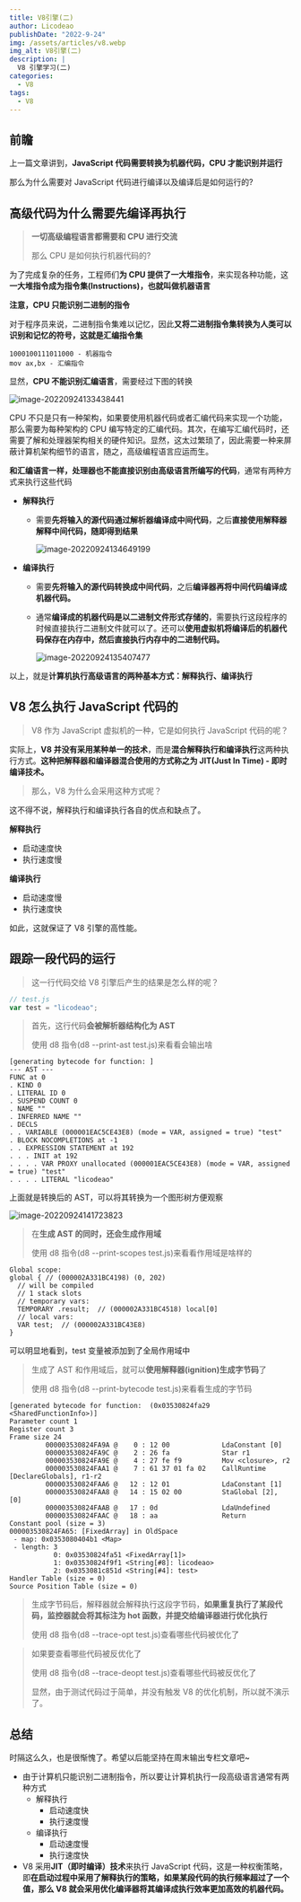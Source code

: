 ```yaml
---
title: V8引擎(二)
author: Licodeao
publishDate: "2022-9-24"
img: /assets/articles/v8.webp
img_alt: V8引擎(二)
description: |
  V8 引擎学习(二)
categories:
  - V8
tags:
  - V8
---
```


## 前瞻

上一篇文章讲到，**JavaScript 代码需要转换为机器代码，CPU 才能识别并运行**

那么为什么需要对 JavaScript 代码进行编译以及编译后是如何运行的?

## 高级代码为什么需要先编译再执行

> **一切高级编程语言都需要和 CPU 进行交流**
>
> 那么 CPU 是如何执行机器代码的?

为了完成复杂的任务，工程师们**为 CPU 提供了一大堆指令**，来实现各种功能，这**一大堆指令成为指令集(Instructions)，也就叫做机器语言**

**注意，CPU 只能识别二进制的指令**

对于程序员来说，二进制指令集难以记忆，因此**又将二进制指令集转换为人类可以识别和记忆的符号，这就是汇编指令集**

```
1000100111011000 - 机器指令
mov ax,bx - 汇编指令
```

显然，**CPU 不能识别汇编语言**，需要经过下图的转换

![image-20220924133438441](https://typora-licodeao.oss-cn-guangzhou.aliyuncs.com/typoraImg/image-20220924133438441.png)

CPU 不只是只有一种架构，如果要使用机器代码或者汇编代码来实现一个功能，那么需要为每种架构的 CPU 编写特定的汇编代码。其次，在编写汇编代码时，还需要了解和处理器架构相关的硬件知识。显然，这太过繁琐了，因此需要一种来屏蔽计算机架构细节的语言，随之，高级编程语言应运而生。

**和汇编语言一样，处理器也不能直接识别由高级语言所编写的代码**，通常有两种方式来执行这些代码

- **解释执行**

  - 需要**先将输入的源代码通过解析器编译成中间代码**，之后**直接使用解释器解释中间代码，随即得到结果**

    ![image-20220924134649199](https://typora-licodeao.oss-cn-guangzhou.aliyuncs.com/typoraImg/image-20220924134649199.png)

- **编译执行**

  - 需要**先将输入的源代码转换成中间代码**，之后**编译器再将中间代码编译成机器代码。**

  - 通常**编译成的机器代码是以二进制文件形式存储的**，需要执行这段程序的时候直接执行二进制文件就可以了。还可以**使用虚拟机将编译后的机器代码保存在内存中，然后直接执行内存中的二进制代码。**

    ![image-20220924135407477](https://typora-licodeao.oss-cn-guangzhou.aliyuncs.com/typoraImg/image-20220924135407477.png)

以上，就是**计算机执行高级语言的两种基本方式：解释执行、编译执行**

## V8 怎么执行 JavaScript 代码的

> V8 作为 JavaScript 虚拟机的一种，它是如何执行 JavaScript 代码的呢？

实际上，**V8 并没有采用某种单一的技术**，而是**混合解释执行和编译执行**这两种执行方式。**这种把解释器和编译器混合使用的方式称之为 JIT(Just In Time) - 即时编译技术。**

> 那么，V8 为什么会采用这种方式呢？

这不得不说，解释执行和编译执行各自的优点和缺点了。

**解释执行**

- 启动速度快
- 执行速度慢

**编译执行**

- 启动速度慢
- 执行速度快

如此，这就保证了 V8 引擎的高性能。

## 跟踪一段代码的运行

> 这一行代码交给 V8 引擎后产生的结果是怎么样的呢？

```javascript
// test.js
var test = "licodeao";
```

> 首先，这行代码**会被解析器结构化为 AST**
>
> 使用 d8 指令(d8 --print-ast test.js)来看看会输出啥

```
[generating bytecode for function: ]
--- AST ---
FUNC at 0
. KIND 0
. LITERAL ID 0
. SUSPEND COUNT 0
. NAME ""
. INFERRED NAME ""
. DECLS
. . VARIABLE (000001EAC5CE43E8) (mode = VAR, assigned = true) "test"
. BLOCK NOCOMPLETIONS at -1
. . EXPRESSION STATEMENT at 192
. . . INIT at 192
. . . . VAR PROXY unallocated (000001EAC5CE43E8) (mode = VAR, assigned = true) "test"
. . . . LITERAL "licodeao"
```

上面就是转换后的 AST，可以将其转换为一个图形树方便观察

![image-20220924141723823](https://typora-licodeao.oss-cn-guangzhou.aliyuncs.com/typoraImg/image-20220924141723862.png)

> 在**生成 AST 的同时，还会生成作用域**
>
> 使用 d8 指令(d8 --print-scopes test.js)来看看作用域是啥样的

```
Global scope:
global { // (000002A331BC4198) (0, 202)
  // will be compiled
  // 1 stack slots
  // temporary vars:
  TEMPORARY .result;  // (000002A331BC4518) local[0]
  // local vars:
  VAR test;  // (000002A331BC43E8)
}
```

可以明显地看到，test 变量被添加到了全局作用域中

> 生成了 AST 和作用域后，就可以**使用解释器(ignition)生成字节码**了
>
> 使用 d8 指令(d8 --print-bytecode test.js)来看看生成的字节码

```
[generated bytecode for function:  (0x03530824fa29 <SharedFunctionInfo>)]
Parameter count 1
Register count 3
Frame size 24
         000003530824FA9A @    0 : 12 00             LdaConstant [0]
         000003530824FA9C @    2 : 26 fa             Star r1
         000003530824FA9E @    4 : 27 fe f9          Mov <closure>, r2
         000003530824FAA1 @    7 : 61 37 01 fa 02    CallRuntime [DeclareGlobals], r1-r2
         000003530824FAA6 @   12 : 12 01             LdaConstant [1]
         000003530824FAA8 @   14 : 15 02 00          StaGlobal [2], [0]
         000003530824FAAB @   17 : 0d                LdaUndefined
         000003530824FAAC @   18 : aa                Return
Constant pool (size = 3)
000003530824FA65: [FixedArray] in OldSpace
 - map: 0x0353080404b1 <Map>
 - length: 3
           0: 0x03530824fa51 <FixedArray[1]>
           1: 0x03530824f9f1 <String[#8]: licodeao>
           2: 0x0353081c851d <String[#4]: test>
Handler Table (size = 0)
Source Position Table (size = 0)
```

> 生成字节码后，解释器就会解释执行这段字节码，**如果重复执行了某段代码，监控器就会将其标注为 hot 函数，并提交给编译器进行优化执行**
>
> 使用 d8 指令(d8 --trace-opt test.js)查看哪些代码被优化了

> 如果要查看哪些代码被反优化了
>
> 使用 d8 指令(d8 --trace-deopt test.js)查看哪些代码被反优化了
>
> 显然，由于测试代码过于简单，并没有触发 V8 的优化机制，所以就不演示了。

## 总结

时隔这么久，也是很惭愧了。希望以后能坚持在周末输出专栏文章吧~

- 由于计算机只能识别二进制指令，所以要让计算机执行一段高级语言通常有两种方式
  - 解释执行
    - 启动速度快
    - 执行速度慢
  - 编译执行
    - 启动速度慢
    - 执行速度快
- V8 采用**JIT（即时编译）技术**来执行 JavaScript 代码，这是一种权衡策略，即**在启动过程中采用了解释执行的策略，如果某段代码的执行频率超过了一个值，那么 V8 就会采用优化编译器将其编译成执行效率更加高效的机器代码。**
